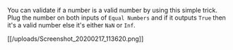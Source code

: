 You can validate if a number is a valid number by using this simple trick. Plug the number on both inputs of `Equal Numbers` and if it outputs `True` then it's a valid number else it's either `NaN` or `Inf`.

[[/uploads/Screenshot_20200217_113620.png]]